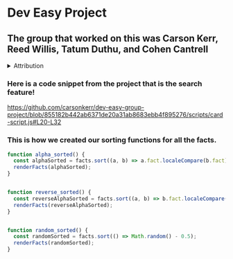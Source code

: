 # Dev Easy Project
## The group that worked on this was Carson Kerr, Reed Willis, Tatum Duthu, and Cohen Cantrell

<details> 
  <summary>Attribution</summary>
  <p>https://www.geeksforgeeks.org/search-bar-using-html-css-and-javascript/</p>
  <p>https://www.w3schools.com/js/js_arrays.asp</p>
  <p>https://www.w3schools.com/howto/howto_css_searchbar.asp</p>
</details>

### Here is a code snippet from the project that is the <strong>search</strong> feature!
https://github.com/carsonkerr/dev-easy-group-project/blob/855182b442ab6371de20a31ab8683ebb4f895276/scripts/card-script.js#L20-L32


### This is how we created our sorting functions for all the facts.
```javascript
function alpha_sorted() {
  const alphaSorted = facts.sort((a, b) => a.fact.localeCompare(b.fact));
  renderFacts(alphaSorted);
}


function reverse_sorted() {
  const reverseAlphaSorted = facts.sort((a, b) => b.fact.localeCompare(a.fact));
  renderFacts(reverseAlphaSorted);
}


function random_sorted() {
  const randomSorted = facts.sort(() => Math.random() - 0.5);
  renderFacts(randomSorted);
}
```
